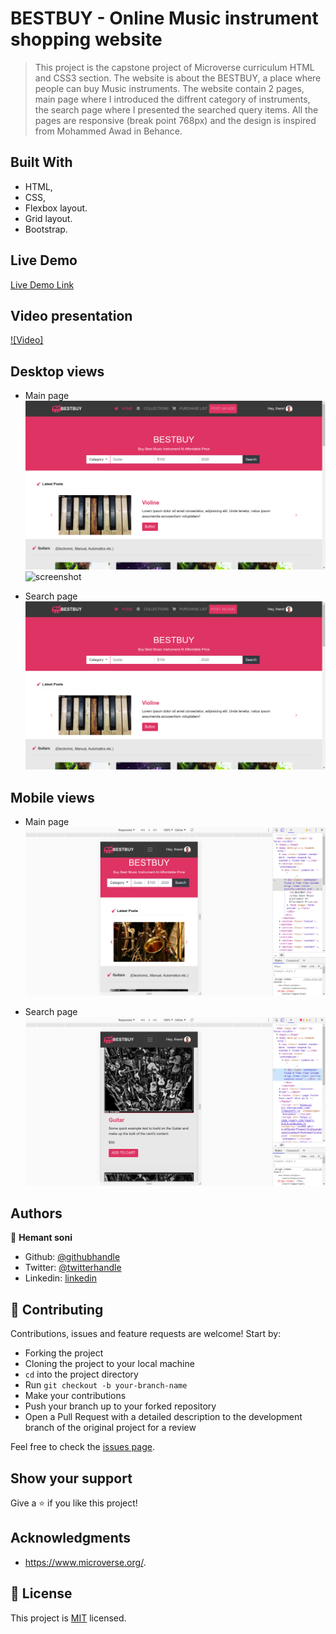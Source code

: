 # BESTBUY - Online Music instrument shopping website

> This project is the capstone project of Microverse curriculum HTML and CSS3 section. The website is about the BESTBUY, a place where people can buy Music instruments. The website contain 2 pages, main page where I introduced the diffrent category of instruments, the search page where I presented the searched query items. All the pages are responsive (break point 768px) and the design is inspired from Mohammed Awad in Behance.


## Built With

- HTML,
- CSS,
- Flexbox layout.
- Grid layout.
- Bootstrap.

## Live Demo

[Live Demo Link](https://rawcdn.githack.com/hemant-soni-vst-au4/bestbuy/1be3d8b18600d53bfc25d93e45ee7ab1c57d7122/index.html)


## Video presentation

[![Video]]()

## Desktop views
- Main page
![screenshot](./images/Screenshot1.png) ![screenshot](images/readme-images/2.png)

- Search page
![screenshot](./images/Screenshot1.png)


## Mobile views
- Main page
![screenshot](./images/home.png)

- Search page
![screenshot](./images/search.png)


## Authors

👤 **Hemant soni**

- Github: [@githubhandle](https://github.com/hemant-soni-vst-au4)
- Twitter: [@twitterhandle](https://twitter.com/abdelperez11)
- Linkedin: [linkedin](https://www.linkedin.com/in/hemant-soni-97427b193/)

## 🤝 Contributing

Contributions, issues and feature requests are welcome! Start by:

* Forking the project
* Cloning the project to your local machine
* `cd` into the project directory
* Run `git checkout -b your-branch-name`
* Make your contributions
* Push your branch up to your forked repository
* Open a Pull Request with a detailed description to the development branch of the original project for a review

Feel free to check the [issues page](issues/).

## Show your support

Give a ⭐️ if you like this project!

## Acknowledgments

- https://www.microverse.org/.


## 📝 License

This project is [MIT](lic.url) licensed.